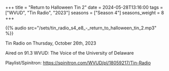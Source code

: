 +++
title = "Return to Halloween Tin 2"
date = 2024-05-28T13:16:00
tags = ["WVUD", "Tin Radio", "2023"]
seasons = ["Season 4"]
seasons_weight = 8
+++

{{% audio src="/sets/tin_radio_s4_e8_-_return_to_halloween_tin_2.mp3" %}}

Tin Radio on Thursday, October 26th, 2023

Aired on 91.3 WVUD: The Voice of the University of Delaware

Playlist/Spinitron: https://spinitron.com/WVUD/pl/18059217/Tin-Radio

